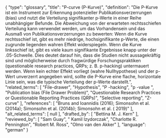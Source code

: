 {
    "type": "glossary",
    "title": "P-curve (P-Kurve)",
    "definition": "Die P-Kurve ist ein Instrument zur Erkennung potenzieller Publikationsverzerrungen (bias) und nutzt die Verteilung signifikanter p-Werte in einer Reihe unabhängiger Befunde. Die Abweichung von der erwarteten rechtsschiefen Verteilung kann verwendet werden, um das Vorhandensein und das Ausmaß von Publikationsverzerrungen zu bewerten: Wenn die Kurve rechtsschief ist, gibt es mehr niedrige, hochsignifikante p-Werte, die einen zugrunde liegenden wahren Effekt widerspiegeln. Wenn die Kurve linksschief ist, gibt es viele kaum signifikante Ergebnisse knapp unter der .05-Schwelle. Dies deutet darauf hin, dass die Studien nicht aussagekräftig sind und möglicherweise durch fragwürdige Forschungspraktiken (questionable research practices, QRPs; z. B. p-hacking) untermauert werden. Wenn kein echter Effekt vorliegt (wahre Nullhypothese) und der p-Wert unverzerrt angegeben wird, sollte die P-Kurve eine flache, horizontale Linie sein, was die typische Verteilung der p-Werte darstellt.",
    "related_terms": [
        "File-drawer",
        "Hypothesis",
        "P -hacking",
        "p -value ",
        "Publication bias (File Drawer Problem)",
        "Questionable Research Practices or Questionable Reporting Practices (QRPs)",
        "Selective reporting",
        "Z-curve"
    ],
    "references": [
        "Bruns and Ioannidis (2016); Simonsohn et al. (2014a); Simonsohn et al. (2014b); Simonsohn et al. ( 2019)"
    ],
    "alt_related_terms": [
        null
    ],
    "drafted_by": [
        "Bettina M. J. Kern"
    ],
    "reviewed_by": [
        "Sam Guay",
        " Kamil Izydorczak",
        "Charlotte R. Pennington",
        "Robert M. Ross",
        "Olmo van den Akker"
    ],
    "language": "german"
}